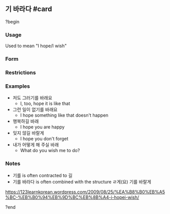 ## 기 바라다 #card
?begin
### Usage
Used to mean "I hope/I wish"
### Form

### Restrictions
### Examples
* 저도 그러기를 바래요
	* I, too, hope it is like that
* 그런 일이 없기를 바래요
	* I hope something like that doesn't happen
* 행복하길 바래
	* I hope you are happy
* 잊지 않길 바랄게
	* I hope you don't forget
* 내가 어떻게 해 주실 바래
	* What do you wish me to do?
### Notes
* 기를 is often contracted to 길
* 기를 바라다 is often combined with the structure ㄹ게(요) 기를 바랄게

https://123learnkorean.wordpress.com/2009/08/25/%EA%B8%B0%EB%A5%BC-%EB%B0%94%EB%9D%BC%EB%8B%A4-i-hopei-wish/
<!--SR:!2025-06-30,9,250-->
?end
